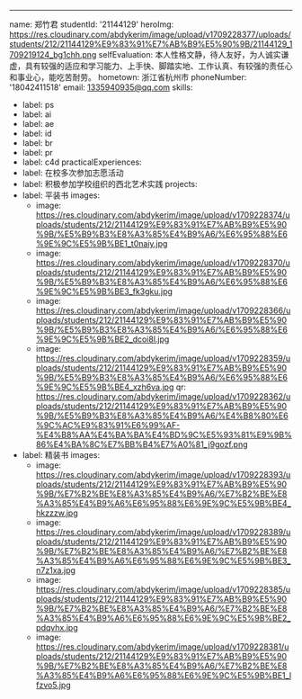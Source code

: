 ---
name: 郑竹君
studentId: '21144129'
heroImg: https://res.cloudinary.com/abdykerim/image/upload/v1709228377/uploads/students/212/21144129%E9%83%91%E7%AB%B9%E5%90%9B/21144129_1709219124_bg1chh.png
selfEvaluation: 本人性格文静，待人友好，为人诚实谦虚，具有较强的适应和学习能力、上手快、脚踏实地、工作认真、有较强的责任心和事业心，能吃苦耐劳。
hometown: 浙江省杭州市
phoneNumber: '18042411518'
email: 1335940935@qq.com
skills:
  - label: ps
  - label: ai
  - label: ae
  - label: id
  - label: br
  - label: pr
  - label: c4d
practicalExperiences:
  - label: 在校多次参加志愿活动
  - label: 积极参加学校组织的西北艺术实践
projects:
  - label: 平装书
    images:
      - image: https://res.cloudinary.com/abdykerim/image/upload/v1709228374/uploads/students/212/21144129%E9%83%91%E7%AB%B9%E5%90%9B/%E5%B9%B3%E8%A3%85%E4%B9%A6/%E6%95%88%E6%9E%9C%E5%9B%BE1_t0naiy.jpg
      - image: https://res.cloudinary.com/abdykerim/image/upload/v1709228370/uploads/students/212/21144129%E9%83%91%E7%AB%B9%E5%90%9B/%E5%B9%B3%E8%A3%85%E4%B9%A6/%E6%95%88%E6%9E%9C%E5%9B%BE3_fk3gku.jpg
      - image: https://res.cloudinary.com/abdykerim/image/upload/v1709228366/uploads/students/212/21144129%E9%83%91%E7%AB%B9%E5%90%9B/%E5%B9%B3%E8%A3%85%E4%B9%A6/%E6%95%88%E6%9E%9C%E5%9B%BE2_dcoi8l.jpg
      - image: https://res.cloudinary.com/abdykerim/image/upload/v1709228359/uploads/students/212/21144129%E9%83%91%E7%AB%B9%E5%90%9B/%E5%B9%B3%E8%A3%85%E4%B9%A6/%E6%95%88%E6%9E%9C%E5%9B%BE4_xzh6va.jpg
    qr: https://res.cloudinary.com/abdykerim/image/upload/v1709228362/uploads/students/212/21144129%E9%83%91%E7%AB%B9%E5%90%9B/%E5%B9%B3%E8%A3%85%E4%B9%A6/%E4%B8%80%E6%9C%AC%E9%83%91%E6%99%AF-%E4%B8%AA%E4%BA%BA%E4%BD%9C%E5%93%81%E9%9B%86%E4%BA%8C%E7%BB%B4%E7%A0%81_j9gozf.png
  - label: 精装书
    images:
      - image: https://res.cloudinary.com/abdykerim/image/upload/v1709228393/uploads/students/212/21144129%E9%83%91%E7%AB%B9%E5%90%9B/%E7%B2%BE%E8%A3%85%E4%B9%A6/%E7%B2%BE%E8%A3%85%E4%B9%A6%E6%95%88%E6%9E%9C%E5%9B%BE4_hkzzzw.jpg
      - image: https://res.cloudinary.com/abdykerim/image/upload/v1709228389/uploads/students/212/21144129%E9%83%91%E7%AB%B9%E5%90%9B/%E7%B2%BE%E8%A3%85%E4%B9%A6/%E7%B2%BE%E8%A3%85%E4%B9%A6%E6%95%88%E6%9E%9C%E5%9B%BE3_n7z1xa.jpg
      - image: https://res.cloudinary.com/abdykerim/image/upload/v1709228385/uploads/students/212/21144129%E9%83%91%E7%AB%B9%E5%90%9B/%E7%B2%BE%E8%A3%85%E4%B9%A6/%E7%B2%BE%E8%A3%85%E4%B9%A6%E6%95%88%E6%9E%9C%E5%9B%BE2_pdqvhx.jpg
      - image: https://res.cloudinary.com/abdykerim/image/upload/v1709228381/uploads/students/212/21144129%E9%83%91%E7%AB%B9%E5%90%9B/%E7%B2%BE%E8%A3%85%E4%B9%A6/%E7%B2%BE%E8%A3%85%E4%B9%A6%E6%95%88%E6%9E%9C%E5%9B%BE1_lfzvo5.jpg
